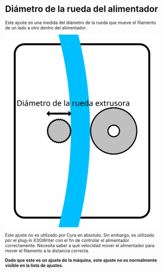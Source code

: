 Diámetro de la rueda del alimentador
====
Este ajuste es una medida del diámetro de la rueda que mueve el filamento de un lado a otro dentro del alimentador.

![La rueda del alimentador suele ser la que tiene más superficie de agarre](../images/machine_feeder_wheel_diameter.svg)

Este ajuste no es utilizado por Cura en absoluto. Sin embargo, es utilizado por el plug-in X3GWriter con el fin de controlar el alimentador correctamente. Necesita saber a qué velocidad mover el alimentador para mover el filamento a la distancia correcta.

**Dado que este es un ajuste de la máquina, este ajuste no es normalmente visible en la lista de ajustes.**